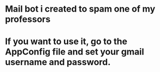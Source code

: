 # Mail bot i created to spam one of my professors
# If you want to use it, go to the AppConfig file and set your gmail username and password.
